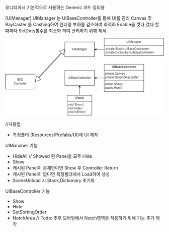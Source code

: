유니티에서 기본적으로 사용하는 Generic 코드 정리용


[UIManager]
 UIManager 는 UIBaseController를 통해 UI를 관리
 Canvas 및 RayCaster 를 Cashing하여 렌더링 부하를 감소하여 최적화
 Enable을 껏다 켰다 할 때마다 SetDirty함수를 최소화 하여 관리하기 위해 제작

![UIManager](DrawIO/export/UIManager.drawio.png)

//사용법
 - 특정폴더 (Resources/Prefabs/UI)에 UI 제작

 UIManaber 기능
  - HideAll // Showed 된 Panel을 모두 Hide 
  - Show
   - 캐시된 Panel이 존재한다면 Show 후 Controller Return
   - 캐시된 Panel이 없다면 특정폴더에서 Load하여 생성
  - SceneUnload 시 Stack,Dictionary 초기화

 UIBaseController 기능
  - Show
  - Hide
  - SetSortingOrder
  - NotchArea // Todo: 추후 모바일에서 Notch영역을 적용하기 위해 기능 추가 제작
